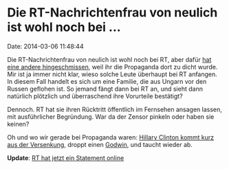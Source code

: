 Die RT-Nachrichtenfrau von neulich ist wohl noch bei \...
=========================================================

Date: 2014-03-06 11:48:44

Die RT-Nachrichtenfrau von neulich ist wohl noch bei RT, aber dafür [hat
eine andere
hingeschmissen](http://www.thedailybeast.com/articles/2014/03/05/exclusive-rt-today-anchor-liz-wahl-explains-why-she-quit.html),
weil ihr die Propaganda dort zu dicht wurde. Mir ist ja immer nicht
klar, wieso solche Leute überhaupt bei RT anfangen. In diesem Fall
handelt es sich um eine Familie, die aus Ungarn vor den Russen geflohen
ist. So jemand fängt dann bei RT an, und sieht dann natürlich plötzlich
und überraschend ihre Vorurteile bestätigt?

Dennoch. RT hat sie ihren Rücktritt öffentlich im Fernsehen ansagen
lassen, mit ausführlicher Begründung. War da der Zensor pinkeln oder
haben sie keinen?

Oh und wo wir gerade bei Propaganda waren: [Hillary Clinton kommt kurz
aus der
Versenkung](http://www.presstelegram.com/general-news/20140304/hillary-clinton-compares-vladimir-putins-actions-in-ukraine-to-adolf-hitlers-in-nazi-germany),
droppt einen
[Godwin](http://de.wikipedia.org/wiki/Godwin%E2%80%99s_law), und taucht
wieder ab.

**Update**: [RT hat jetzt ein Statement
online](http://rt.com/usa/rt-reacts-liz-wahl-042/)
